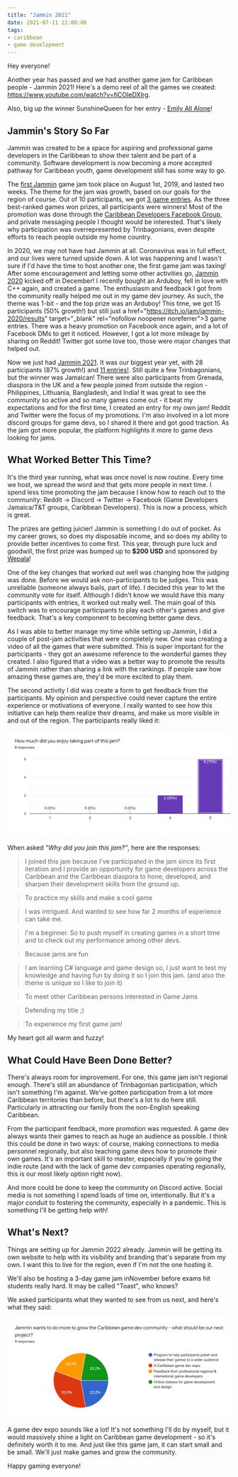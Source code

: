 ```yaml
---
title: "Jammin 2021"
date: 2021-07-11 21:00:00
tags:
- caribbean
- game development
---
```


Hey everyone!

Another year has passed and we had another game jam for Caribbean people \- Jammin 2021! Here's a demo reel of all the games we created: <a href="https://www.youtube.com/watch?v=fiCOIeDXIrg" target="_blank" rel="nofollow noopener noreferrer">https://www.youtube.com/watch?v=fiCOIeDXIrg</a>.

Also, big up the winner SunshineQueen for her entry - <a href="https://sunshinequeen.itch.io/emily-all-alone" target="_blank" rel="nofollow noopener noreferrer">Emily All Alone</a>!

## Jammin's Story So Far

Jammin was created to be a space for aspiring and professional game developers in the Caribbean to show their talent and be part of a community. Software development is now becoming a more accepted pathway for Caribbean youth, game development still has some way to go.

The <a href="https://itch.io/jam/jammin-2019" target="_blank" rel="nofollow noopener noreferrer">first Jammin</a> game jam took place on August 1st, 2019, and lasted two weeks. The theme for the jam was growth, based on our goals for the region of course. Out of 10 participants, we got <a href="https://itch.io/jam/jammin-2019/results" target="_blank" rel="nofollow noopener noreferrer">3 game entries</a>. As the three best-ranked games won prizes, all participants were winners! Most of the promotion was done through the <a href="https://www.facebook.com/groups/devcarib" target="_blank" rel="nofollow noopener noreferrer">Caribbean Developers Facebook Group</a>, and private messaging people I thought would be interested. That's likely why participation was overrepresented by Trinbagonians, even despite efforts to reach people outside my home country.

In 2020, we may not have had Jammin at all. Coronavirus was in full effect, and our lives were turned upside down. A lot was happening and I wasn't sure if I'd have the time to host another one, the first game jam was taxing! After some encouragement and letting some other activities go, <a href="https://itch.io/jam/jammin-2020" target="_blank" rel="nofollow noopener noreferrer">Jammin 2020</a> kicked off in December! I recently bought an Arduboy, fell in love with C++ again, and created a game. The enthusiasm and feedback I got from the community really helped me out in my game dev journey. As such, the theme was 1-bit \- and the top prize was an Arduboy! This time, we got 15 participants (50% growth!) but still just a href="https://itch.io/jam/jammin-2020/results" target="_blank" rel="nofollow noopener noreferrer">3 game entries</a>. There was a heavy promotion on Facebook once again, and a lot of Facebook DMs to get it noticed. However, I got a lot more mileage by sharing on Reddit! Twitter got some love too, those were major changes that helped out.

Now we just had <a href="https://itch.io/jam/jammin-2021" target="_blank" rel="nofollow noopener noreferrer">Jammin 2021</a>. It was our biggest year yet, with 28 participants (87% growth!) and <a href="https://itch.io/jam/jammin-2021" target="_blank" rel="nofollow noopener noreferrer">11 entries!</a>. Still quite a few Trinbagonians, but the winner was Jamaican! There were also participants from Grenada, diaspora in the UK and a few people joined from outside the region - Philippines, Lithuania, Bangladesh, and India! It was great to see the community so active and so many games come out - it beat my expectations and for the first time, I created an entry for my own jam! Reddit and Twitter were the focus of my promotions. I'm also involved in a lot more discord groups for game devs, so I shared it there and got good traction. As the jam got more popular, the platform highlights it more to game devs looking for jams.

## What Worked Better This Time?

It's the third year running, what was once novel is now routine. Every time we host, we spread the word and that gets more people in next time. I spend less time promoting the jam because I know how to reach out to the community: Reddit -> Discord -> Twitter -> Facebook (Game Developers Jamaica/T&T groups, Caribbean Developers). This is now a process, which is great.

The prizes are getting juicier! Jammin is something I do out of pocket. As my career grows, so does my disposable income, and so does my ability to provide better incentives to come first. This year, through pure luck and goodwill, the first prize was bumped up to **$200 USD** and sponsored by <a href="http://wepala.com/" target="_blank" rel="nofollow noopener noreferrer">Wepala</a>!

One of the key changes that worked out well was changing how the judging was done. Before we would ask non-participants to be judges. This was unreliable (someone always bails, part of life). I decided this year to let the community vote for itself. Although I didn't know we would have this many participants with entries, it worked out really well. The main goal of this switch was to encourage participants to play each other's games and give feedback. That's a key component to becoming better game devs.

As I was able to better manage my time while setting up Jammin, I did a couple of post-jam activities that were completely new. One was creating a video of all the games that were submitted. This is super important for the participants - they got an awesome reference to the wonderful games they created. I also figured that a video was a better way to promote the results of Jammin rather than sharing a link with the rankings. If people saw how amazing these games are, they'd be more excited to play them.

The second activity I did was create a form to get feedback from the participants. My opinion and perspective could never capture the entire experience or motivations of everyone. I really wanted to see how this initiative can help them realize their dreams, and make us more visible in and out of the region. The participants really liked it:

![Chart depicting how many participants enjoyed taking part in the jam](./jammin-2021-01.png)

When asked *"Why did you join this jam?"*, here are the responses:

> I joined this jam because I've participated in the jam since its first iteration and I provide an opportunity for game developers across the Caribbean and the Caribbean diaspora to hone, developed, and sharpen their development skills from the ground up.

> To practice my skills and make a cool game

> I was intrigued. And wanted to see how far 2 months of experience can take me.

> I'm a beginner. So to push myself in creating games in a short time and to check out my performance among other devs.

> Because jams are fun

> I am learning C# language and game design so, I just want to test my knowledge and having fun by doing it so I join this jam. (and also the theme is unique so I like to join it)

> To meet other Caribbean persons interested in Game Jams

> Defending my title ;)

> To experience my first game jam!

My heart got all warm and fuzzy!

## What Could Have Been Done Better?

There's always room for improvement. For one, this game jam isn't regional enough. There's still an abundance of Trinbagonian participation, which isn't something I'm against. We've gotten participation from a lot more Caribbean territories than before, but there's a lot to do here still. Particularly in attracting our family from the non-English speaking Caribbean.

From the participant feedback, more promotion was requested. A game dev always wants their games to reach as huge an audience as possible. I think this could be done in two ways: of course, making connections to media personnel regionally, but also teaching game devs how to promote their own games. It's an important skill to master, especially if you're going the indie route (and with the lack of game dev companies operating regionally, this is our most likely option right now).

And more could be done to keep the community on Discord active. Social media is not something I spend loads of time on, intentionally. But it's a major conduit to fostering the community, especially in a pandemic. This is something I'll be getting help with!

## What's Next?

Things are setting up for Jammin 2022 already. Jammin will be getting its own website to help with its visibility and branding that's separate from my own. I want this to live for the region, even if I'm not the one hosting it.

We'll also be hosting a 3-day game jam inNovember before exams hit students really hard. It may be called "Toast", who knows?

We asked participants what they wanted to see from us next, and here's what they said:

![Chart depicting what participants think Jammin's next project should be](./jammin-2021-02.png)

A game dev expo sounds like a lot! It's not something I'll do by myself, but it would massively shine a light on Caribbean game development \- so it's definitely worth it to me. And just like this game jam, it can start small and be small. We'll just make games and grow the community.

Happy gaming everyone!
